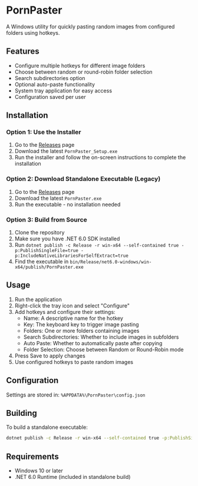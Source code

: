 # PornPaster

A Windows utility for quickly pasting random images from configured folders using hotkeys.

## Features

- Configure multiple hotkeys for different image folders
- Choose between random or round-robin folder selection
- Search subdirectories option
- Optional auto-paste functionality
- System tray application for easy access
- Configuration saved per user

## Installation

### Option 1: Use the Installer
1. Go to the [Releases](https://github.com/YourUsername/PornPaster/releases) page
2. Download the latest `PornPaster_Setup.exe`
3. Run the installer and follow the on-screen instructions to complete the installation

### Option 2: Download Standalone Executable (Legacy)
1. Go to the [Releases](https://github.com/YourUsername/PornPaster/releases) page
2. Download the latest `PornPaster.exe`
3. Run the executable - no installation needed

### Option 3: Build from Source
1. Clone the repository
2. Make sure you have .NET 6.0 SDK installed
3. Run `dotnet publish -c Release -r win-x64 --self-contained true -p:PublishSingleFile=true -p:IncludeNativeLibrariesForSelfExtract=true`
4. Find the executable in `bin/Release/net6.0-windows/win-x64/publish/PornPaster.exe`

## Usage

1. Run the application
2. Right-click the tray icon and select "Configure"
3. Add hotkeys and configure their settings:
   - Name: A descriptive name for the hotkey
   - Key: The keyboard key to trigger image pasting
   - Folders: One or more folders containing images
   - Search Subdirectories: Whether to include images in subfolders
   - Auto Paste: Whether to automatically paste after copying
   - Folder Selection: Choose between Random or Round-Robin mode
4. Press Save to apply changes
5. Use configured hotkeys to paste random images

## Configuration

Settings are stored in: `%APPDATA%\PornPaster\config.json`

## Building

To build a standalone executable:

```bash
dotnet publish -c Release -r win-x64 --self-contained true -p:PublishSingleFile=true -p:IncludeNativeLibrariesForSelfExtract=true
```

## Requirements

- Windows 10 or later
- .NET 6.0 Runtime (included in standalone build) 